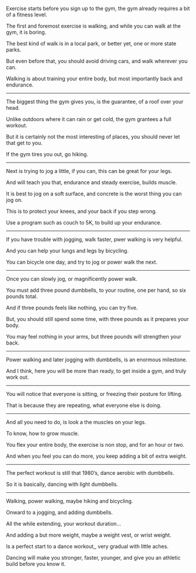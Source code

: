 Exercise starts before you sign up to the gym,
the gym already requires a bit of a fitness level.

The first and foremost exercise is walking,
and while you can walk at the gym, it is boring.

The best kind of walk is in a local park,
or better yet, one or more state parks.

But even before that, you should avoid driving cars,
and walk wherever you can.

Walking is about training your entire body,
but most importantly back and endurance.

---

The biggest thing the gym gives you,
is the guarantee, of a roof over your head.

Unlike outdoors where it can rain or get cold,
the gym grantees a full workout.

But it is certainly not the most interesting of places,
you should never let that get to you.

If the gym tires you out,
go hiking.

---

Next is trying to jog a little, if you can,
this can be great for your legs.

And will teach you that,
endurance and steady exercise, builds muscle.

It is best to jog on a soft surface,
and concrete is the worst thing you can jog on.

This is to protect your knees,
and your back if you step wrong.

Use a program such as couch to 5K,
to build up your endurance.

---

If you have trouble with jogging,
walk faster, pwer walking is very helpful.

And you can help your lungs and legs
by bicycling.

You can bicycle one day,
and try to jog or power walk the next.


---

Once you can slowly jog,
or magnificently power walk.

You must add three pound dumbbells,
to your routine, one per hand, so six pounds total.

And if three pounds feels like nothing,
you can try five.

But, you should still spend some time,
with three pounds as it prepares your body.

You may feel nothing in your arms,
but three pounds will strengthen your back.

---

Power walking and later jogging with dumbbells,
is an enormous milestone.

And I think, here you will be more than ready,
to get inside a gym, and truly work out.

---

You will notice that everyone is sitting,
or freezing their posture for lifting.

That is because they are repeating,
what everyone else is doing.

---

And all you need to do,
is look a the muscles on your legs.

To know,
how to grow muscle.

You flex your entire body,
the exercise is non stop, and for an hour or two.

And when you feel you can do more,
you keep adding a bit of extra weight.

---

The perfect workout is still that 1980’s,
dance aerobic with dumbbells.

So it is basically,
dancing with light dumbbells.

---

Walking, power walking,
maybe hiking and bicycling.

Onward to a jogging,
and adding dumbbells.

All the while extending,
your workout duration…

And adding a but more weight,
maybe a weight vest, or wrist weight.

Is a perfect start to a dance workout,,
very gradual with little aches.

Dancing will make you stronger, faster, younger,
and give you an athletic build before you know it.
